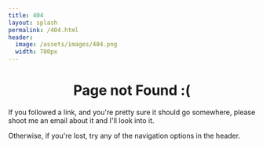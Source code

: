 ```yaml
---
title: 404
layout: splash
permalink: /404.html
header:
  image: /assets/images/404.png
  width: 780px
---
```


<center><h1> Page not Found :(</h1></center>

If you followed a link, and you're pretty sure it should go somewhere, please shoot me an email about it and I'll look into it.

Otherwise, if you're lost, try any of the navigation options in the header.

<br>

<br>

<br>